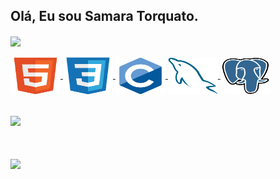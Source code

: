 ## Olá, Eu sou Samara Torquato.

 <div>
  <a href="https://github.com/TorquatoSt"> 
  <img align="center" height="200em" src="C:\Users\Administrador\OneDrive\QuartoSemestre\Screenshot_2022-04-08-09-14-47-506_com.instagram.android.jpg"/>


</div>
<div style="display: inline_block"><br>
  
  <img align="center" alt="Samara-HTML" height="60" width="80" src="https://raw.githubusercontent.com/devicons/devicon/master/icons/html5/html5-original.svg">
  <img align="center" alt="Samara-CSS" height="60" width="80" src="https://raw.githubusercontent.com/devicons/devicon/master/icons/css3/css3-original.svg">
 
  <img align="center" alt="Samara-c" height="60" width="80" src="https://raw.githubusercontent.com/devicons/devicon/master/icons/c/c-original.svg">
 
  <img align="center" alt="Samara-Mysql" height="60" width="80" src="https://raw.githubusercontent.com/devicons/devicon/master/icons/mysql/mysql-original.svg">
  
 
  <img align="center" alt="Samara-Postgresql" height="60" width="80" src="https://raw.githubusercontent.com/devicons/devicon/master/icons/postgresql/postgresql-original.svg">

</div>
 <br>
 <br>
<div> 
  <a href="https://instagram.com/torquato_samara" target="_blank"><img src="https://img.shields.io/badge/-Instagram-%23E4405F?style=for-the-badge&logo=instagram&logoColor=white" target="_blank"></a> 
</div>
 <br>
 <br>
<div> 
 
   <img align="center" height="200em" src="https://encrypted-tbn0.gstatic.com/images?q=tbn:ANd9GcRuiO_MiSYzP7P91uW8UDDJVU6qh9zJCYW5eg&usqp=CAU"></div>
